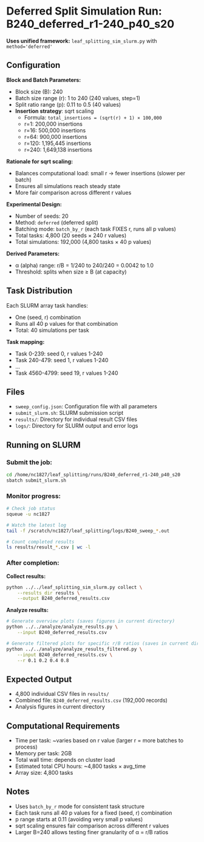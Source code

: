 # Deferred Split Simulation Run: B240_deferred_r1-240_p40_s20

**Uses unified framework:** `leaf_splitting_sim_slurm.py` with `method='deferred'`

## Configuration

**Block and Batch Parameters:**
- Block size (B): 240
- Batch size range (r): 1 to 240 (240 values, step=1)
- Split ratio range (p): 0.11 to 0.5 (40 values)
- **Insertion strategy**: sqrt scaling
  - Formula: `total_insertions = (sqrt(r) + 1) × 100,000`
  - r=1: 200,000 insertions
  - r=16: 500,000 insertions
  - r=64: 900,000 insertions
  - r=120: 1,195,445 insertions
  - r=240: 1,649,138 insertions

**Rationale for sqrt scaling:**
- Balances computational load: small r → fewer insertions (slower per batch)
- Ensures all simulations reach steady state
- More fair comparison across different r values

**Experimental Design:**
- Number of seeds: 20
- Method: `deferred` (deferred split)
- Batching mode: `batch_by_r` (each task FIXES r, runs all p values)
- Total tasks: 4,800 (20 seeds × 240 r values)
- Total simulations: 192,000 (4,800 tasks × 40 p values)

**Derived Parameters:**
- α (alpha) range: r/B = 1/240 to 240/240 = 0.0042 to 1.0
- Threshold: splits when size ≥ B (at capacity)

## Task Distribution

Each SLURM array task handles:
- One (seed, r) combination
- Runs all 40 p values for that combination
- Total: 40 simulations per task

**Task mapping:**
- Task 0-239: seed 0, r values 1-240
- Task 240-479: seed 1, r values 1-240
- ...
- Task 4560-4799: seed 19, r values 1-240

## Files

- `sweep_config.json`: Configuration file with all parameters
- `submit_slurm.sh`: SLURM submission script
- `results/`: Directory for individual result CSV files
- `logs/`: Directory for SLURM output and error logs

## Running on SLURM

### Submit the job:
```bash
cd /home/nc1827/leaf_splitting/runs/B240_deferred_r1-240_p40_s20
sbatch submit_slurm.sh
```

### Monitor progress:
```bash
# Check job status
squeue -u nc1827

# Watch the latest log
tail -f /scratch/nc1827/leaf_splitting/logs/B240_sweep_*.out

# Count completed results
ls results/result_*.csv | wc -l
```

### After completion:

**Collect results:**
```bash
python ../../leaf_splitting_sim_slurm.py collect \
    --results_dir results \
    --output B240_deferred_results.csv
```

**Analyze results:**
```bash
# Generate overview plots (saves figures in current directory)
python ../../analyze/analyze_results.py \
    --input B240_deferred_results.csv

# Generate filtered plots for specific r/B ratios (saves in current directory)
python ../../analyze/analyze_results_filtered.py \
    --input B240_deferred_results.csv \
    --r 0.1 0.2 0.4 0.8
```

## Expected Output

- 4,800 individual CSV files in `results/`
- Combined file: `B240_deferred_results.csv` (192,000 records)
- Analysis figures in current directory

## Computational Requirements

- Time per task: ~varies based on r value (larger r = more batches to process)
- Memory per task: 2GB
- Total wall time: depends on cluster load
- Estimated total CPU hours: ~4,800 tasks × avg_time
- Array size: 4,800 tasks

## Notes

- Uses `batch_by_r` mode for consistent task structure
- Each task runs all 40 p values for a fixed (seed, r) combination
- p range starts at 0.11 (avoiding very small p values)
- sqrt scaling ensures fair comparison across different r values
- Larger B=240 allows testing finer granularity of α = r/B ratios


